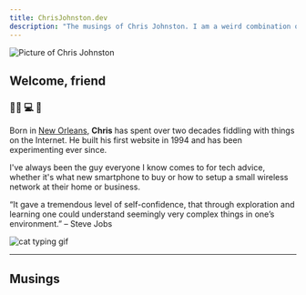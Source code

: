 ```yaml
---
title: ChrisJohnston.dev
description: "The musings of Chris Johnston. I am a weird combination of an SEO-guy and a web developer."
---
```

<img
  id="chris-image"
  src="/images/ChrisJohnston.webp"
  alt="Picture of Chris Johnston">

## Welcome, friend

### 👨‍💻 💻 📱


Born in [New Orleans](https://en.wikipedia.org/wiki/New_Orleans), **Chris** has spent over two decades fiddling with things on the Internet. He built his first website in 1994 and has been experimenting ever since.

I've always been the guy everyone I know comes to for tech advice, whether it's what new smartphone to buy or how to setup a small wireless network at their home or business.

“It gave a tremendous level of self-confidence, that through exploration and learning one could understand seemingly very complex things in one’s environment.” – Steve Jobs

<img 
  id="cat-gif"
  src="/images/cat_code.gif"
  alt="cat typing gif">


---

## Musings